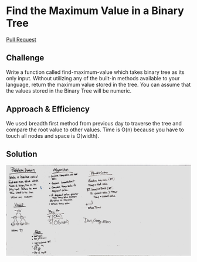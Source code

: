 # Find the Maximum Value in a Binary Tree

[Pull Request](https://github.com/etrainor/data-structures-and-algorithms/pull/59)

## Challenge
Write a function called find-maximum-value which takes binary tree as its only input. Without utilizing any of the built-in methods available to your language, return the maximum value stored in the tree. You can assume that the values stored in the Binary Tree will be numeric.

## Approach & Efficiency
We used breadth first method from previous day to traverse the tree and compare the root value to other values. Time is O(n) because you have to touch all nodes and space is O(width).

## Solution
![UML Image](../../../assets/find-maximum.jpg)
